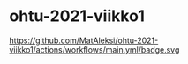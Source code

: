 # ohtu-2021-viikko1

https://github.com/MatAleksi/ohtu-2021-viikko1/actions/workflows/main.yml/badge.svg
